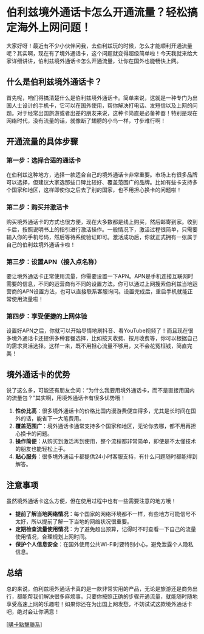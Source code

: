 # 伯利兹境外通话卡怎么开通流量？轻松搞定海外上网问题！

大家好呀！最近有不少小伙伴问我，去伯利兹玩的时候，怎么才能顺利开通流量呢？其实啊，现在有了境外通话卡，这个问题就变得超级简单啦！今天我就来给大家详细讲讲，伯利兹境外通话卡怎么开通流量，让你在国外也能畅快上网。

## 什么是伯利兹境外通话卡？

首先呢，咱们得搞清楚什么是伯利兹境外通话卡。简单来说，这就是一种专门为出国人士设计的手机卡，它可以在国外使用，帮你解决打电话、发短信以及上网的问题。对于经常出国旅游或者出差的朋友来说，这种卡简直是必备神器！特别是现在网络时代，没有流量的话，就像断了翅膀的小鸟一样，寸步难行啊！

## 开通流量的具体步骤

### 第一步：选择合适的通话卡
在伯利兹这种地方，选择一款适合自己的境外通话卡非常重要。市场上有很多品牌可以选择，但建议大家选那些口碑比较好、覆盖范围广的品牌。比如有些卡支持多个国家和地区，这样即使你之后去了别的国家，也不用担心换卡的问题啦！

### 第二步：购买并激活卡
购买境外通话卡的方式也很方便，现在大多数都是线上购买，然后邮寄到家。收到卡后，按照说明书上的指引进行激活操作。一般情况下，激活过程很简单，只需要输入你的手机号码，然后等待系统验证即可。激活成功后，你就正式拥有一张属于自己的伯利兹境外通话卡啦！

### 第三步：设置APN（接入点名称）
要让境外通话卡正常使用流量，你需要设置一下APN。APN是手机连接互联网时需要的信息，不同的运营商有不同的设置方法。你可以通过上网搜索伯利兹当地运营商的APN设置方法，也可以直接联系客服询问。设置完成后，重启手机就能正常使用流量啦！

### 第四步：享受便捷的上网体验
设置好APN之后，你就可以开始尽情地刷抖音、看YouTube视频了！而且现在很多境外通话卡还提供多种套餐选择，比如按天收费、按月收费等，你可以根据自己的需求灵活选择。这样一来，既不用担心流量不够用，又不会花冤枉钱，简直完美！

## 境外通话卡的优势

说了这么多，可能还有朋友会问：“为什么我要用境外通话卡，而不是直接用国内的流量包？”其实啊，用境外通话卡有很多优势哦！

1. **性价比高**：很多境外通话卡的价格比国内漫游费便宜得多，尤其是长时间在国外的话，能省下一大笔费用。
2. **覆盖范围广**：境外通话卡通常支持多个国家和地区，无论你去哪，都不用再担心换卡的问题。
3. **操作简便**：从购买到激活再到使用，整个流程都非常简单，即使是不太懂技术的朋友也能轻松上手。
4. **贴心服务**：很多境外通话卡都提供24小时客服支持，有什么问题随时都能得到解答。

## 注意事项

虽然境外通话卡这么方便，但在使用过程中也有一些需要注意的地方哦！

- **提前了解当地网络情况**：每个国家的网络环境都不一样，有些地方可能信号不太好，所以提前了解一下当地的网络状况很重要。
- **定期检查流量使用情况**：为了避免超出预算，记得时不时查看一下自己的流量使用情况，合理规划上网时间。
- **保护个人信息安全**：在国外使用公共Wi-Fi时要特别小心，避免泄露个人隐私信息。

## 总结

总的来说，伯利兹境外通话卡真的是一款非常实用的产品，无论是旅游还是商务出行，都能帮我们解决很多麻烦事。只要你按照正确的步骤开通流量，就能随时随地享受高速上网的乐趣啦！如果你还在为出国上网发愁，不妨试试这款境外通话卡吧，绝对会让你满意！

[[購卡點擊聯系](https://t.me/s/esim1088)]